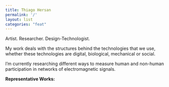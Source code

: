 ```yaml
---
title: Thiago Hersan
permalink: '/'
layout: list
categories: "feat"
---
```


Artist. Researcher. Design-Technologist.

My work deals with the structures behind the technologies that we use, whether these technologies are digital, biological, mechanical or social.

I’m currently researching different ways to measure human and non-human participation in networks of electromagnetic signals.

**Representative Works:**